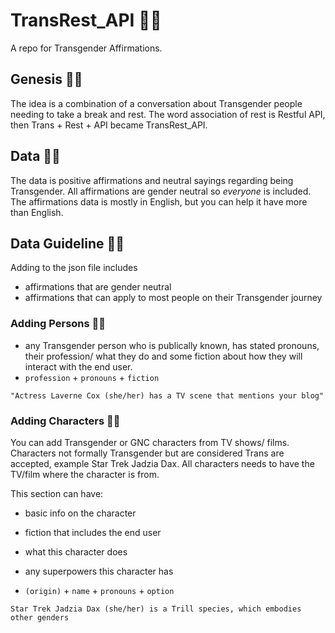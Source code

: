 # TransRest_API 🏳️‍⚧️

A repo for Transgender Affirmations. 

## Genesis 🏳️‍⚧️

The idea is a combination of a conversation about Transgender people needing to take a break and rest. 
The word association of rest is Restful API,
then Trans + Rest + API became TransRest_API.


## Data 🏳️‍⚧️

The data is positive affirmations and neutral sayings regarding 
being Transgender. All affirmations are gender neutral so _everyone_
is included. The affirmations data is mostly in English, 
but you can help it have more than English.

## Data Guideline 🏳️‍⚧️

Adding to the json file includes 

- affirmations that are gender neutral
- affirmations that can apply to most people on their Transgender journey

### Adding Persons 🏳️‍⚧️

- any Transgender person who is publically known, has stated pronouns, their profession/ what they do and some fiction about how they will interact with the end user. 
- `profession` + `pronouns` + `fiction`

```
"Actress Laverne Cox (she/her) has a TV scene that mentions your blog"
```

### Adding Characters 🏳️‍⚧️

You can add Transgender or GNC characters from TV shows/ films. 
Characters not formally Transgender but are considered Trans are 
accepted, example Star Trek Jadzia Dax. All characters needs to have the TV/film where the character is from. 

This section can have:

- basic info on the character
- fiction that includes the end user
- what this character does
- any superpowers this character has

- `(origin)` + `name` + `pronouns` + `option`

```
Star Trek Jadzia Dax (she/her) is a Trill species, which embodies other genders
```



